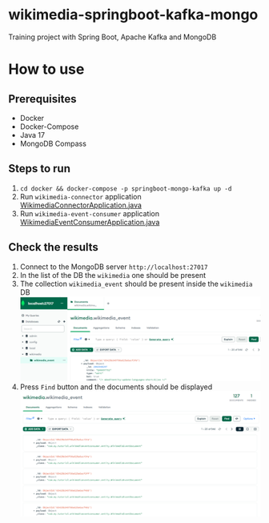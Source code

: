# wikimedia-springboot-kafka-mongo
Training project with Spring Boot,  Apache Kafka and MongoDB

# How to use
## Prerequisites
* Docker
* Docker-Compose
* Java 17
* MongoDB Compass

## Steps to run
1. `cd docker && docker-compose -p springboot-mongo-kafka up -d`
2. Run `wikimedia-connector` application [WikimediaConnectorApplication.java](wikimedia-connector%2Fsrc%2Fmain%2Fjava%2Fcom%2Fmy%2Ftutorial%2Fwikimediaconnector%2FWikimediaConnectorApplication.java)
3. Run `wikimedia-event-consumer` application [WikimediaEventConsumerApplication.java](wikimedia-event-consumer%2Fsrc%2Fmain%2Fjava%2Fcom%2Fmy%2Ftutorial%2Fwikimediaeventconsumer%2FWikimediaEventConsumerApplication.java)

## Check the results
1. Connect to the MongoDB server `http://localhost:27017`
2. In the list of the DB the `wikimedia` one should be present
3. The collection `wikimedia_event` should be present inside the `wikimedia` DB
![DB_and_Collection_view.png](src/main/resources/static/DB_and_Collection_view.png)
4. Press `Find` button and the documents should be displayed
![Documents_view.png](src%2Fmain%2Fresources%2Fstatic%2FDocuments_view.png)
